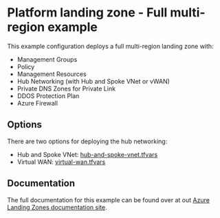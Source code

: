 # Platform landing zone - Full multi-region example

This example configuration deploys a full multi-region landing zone with:

- Management Groups
- Policy
- Management Resources
- Hub Networking (with Hub and Spoke VNet or vWAN)
- Private DNS Zones for Private Link
- DDOS Protection Plan
- Azure Firewall

## Options

There are two options for deploying the hub networking:

- Hub and Spoke VNet: [hub-and-spoke-vnet.tfvars](./hub-and-spoke-vnet.tfvars)
- Virtual WAN: [virtual-wan.tfvars](./virtual-wan.tfvars)

## Documentation

The full documentation for this example can be found over at out [Azure Landing Zones documentation site](https://azure.github.io/Azure-Landing-Zones/accelerator/startermodules/terraform-platform-landing-zone/scenarios/).
